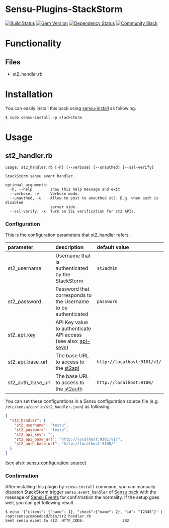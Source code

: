 # Sensu-Plugins-StackStorm
[![Build Status](https://travis-ci.org/sensu-plugins/sensu-plugins-stackstorm.svg?branch=master)](https://travis-ci.org/sensu-plugins/sensu-plugins-stackstorm)
[![Gem Version](https://badge.fury.io/rb/sensu-plugins-slack.svg)](https://badge.fury.io/rb/sensu-plugins-slack)
[![Dependency Status](https://gemnasium.com/sensu-plugins/sensu-plugins-slack.svg)](https://gemnasium.com/sensu-plugins/sensu-plugins-slack)
[![Community Slack](https://slack.sensu.io/badge.svg)](https://slack.sensu.io/badge)

# Functionality

## Files

* st2_handler.rb

# Installation
You can easily install this pack using [sensu-install](https://sensuapp.org/docs/latest/reference/plugins.html#installing-sensu-plugins) as following.
```
$ sudo sensu-install -p stackstorm
```

# Usage

## st2_handler.rb
```
usage: st2_handler.rb [-h] [--verbose] [--unauthed] [--ssl-verify]

StackStorm sensu event handler.

optional arguments:
  -h, --help        show this help message and exit
  --verbose, -v     Verbose mode.
  --unauthed, -u    Allow to post to unauthed st2. E.g. when auth is disabled
                    server side.
  --ssl-verify, -k  Turn on SSL verification for st2 APIs.
```

### Configuration
This is the configuration parameters that st2_handler refers.

| parameter         | description | default value |
|:------------------|:------------|:--------------|
| st2_username      | Username that is authenticated by the StackStorm| `st2admin` |
| st2_password      | Password that corresponds to the Username to be authenticated | `password` |
| st2_api_key       | API Key value to authenticate API access (see also: [api-keys](https://docs.stackstorm.com/authentication.html#api-keys))|  |
| st2_api_base_url  | The base URL to access to the [st2api](https://docs.stackstorm.com/reference/ha.html#st2api) | `http://localhost:9101/v1/` |
| st2_auth_base_url | The base URL to access to the [st2auth](https://docs.stackstorm.com/reference/ha.html#st2auth) | `http://localhost:9100/` |

You can set these configurations in a Sensu configuration source file (e.g. `/etc/sensu/conf.d/st2_handler.json`) as following.

```JSON
{
  "st2_handler": {
    "st2_username": "testu",
    "st2_password": "testp",
    "st2_api_key": "",
    "st2_api_base_url": "http://localhost:9101/v1/",
    "st2_auth_base_url": "http://localhost:9100/"
  }
}
```
(see also: [sensu-configuration-source](https://sensuapp.org/docs/latest/reference/configuration.html#sensu-configuration-sources))

### Confirmation
After installing this plugin by `sensu-install` command, you can manually dispatch StackStorm trigger `sensu.event_handler` of [Sensu pack](https://github.com/StackStorm-Exchange/stackstorm-sensu) with the message of [Sensu Events](https://sensuapp.org/docs/latest/reference/events.html) for confirmation the normality. If the setup goes well, you can get following result.
```
$ echo '{"client": {"name": 1}, "check":{"name": 2}, "id": "12345"}' | /opt/sensu/embedded/bin/st2_handler.rb
Sent sensu event to st2. HTTP_CODE:                 202
```
